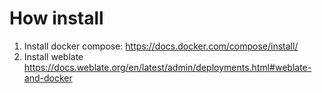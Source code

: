How install
===

1. Install docker compose: https://docs.docker.com/compose/install/
2. Install weblate https://docs.weblate.org/en/latest/admin/deployments.html#weblate-and-docker
